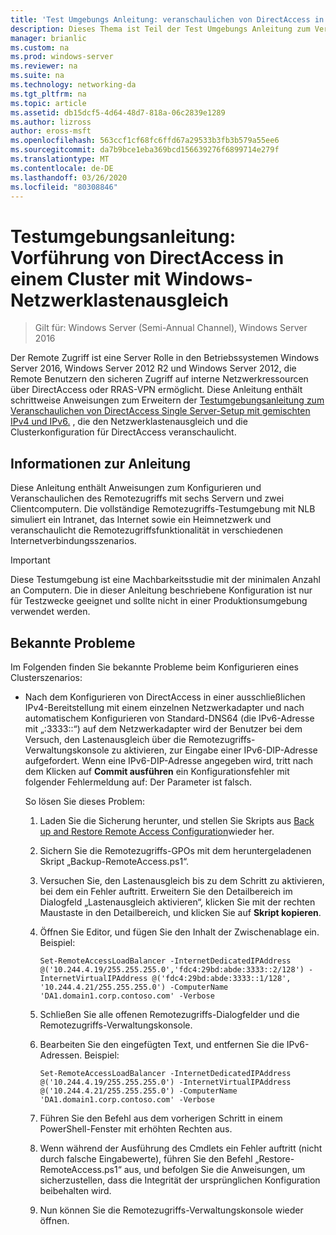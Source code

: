 ```yaml
---
title: 'Test Umgebungs Anleitung: veranschaulichen von DirectAccess in einem Cluster mit Windows NLB'
description: Dieses Thema ist Teil der Test Umgebungs Anleitung zum Veranschaulichen von DirectAccess in einem Cluster mit Windows NLB für Windows Server 2016.
manager: brianlic
ms.custom: na
ms.prod: windows-server
ms.reviewer: na
ms.suite: na
ms.technology: networking-da
ms.tgt_pltfrm: na
ms.topic: article
ms.assetid: db15dcf5-4d64-48d7-818a-06c2839e1289
ms.author: lizross
author: eross-msft
ms.openlocfilehash: 563ccf1cf68fc6ffd67a29533b3fb3b579a55ee6
ms.sourcegitcommit: da7b9bce1eba369bcd156639276f6899714e279f
ms.translationtype: MT
ms.contentlocale: de-DE
ms.lasthandoff: 03/26/2020
ms.locfileid: "80308846"
---
```

# <a name="test-lab-guide-demonstrate-directaccess-in-a-cluster-with-windows-nlb"></a>Testumgebungsanleitung: Vorführung von DirectAccess in einem Cluster mit Windows-Netzwerklastenausgleich

>Gilt für: Windows Server (Semi-Annual Channel), Windows Server 2016

Der Remote Zugriff ist eine Server Rolle in den Betriebssystemen Windows Server 2016, Windows Server 2012 R2 und Windows Server 2012, die Remote Benutzern den sicheren Zugriff auf interne Netzwerkressourcen über DirectAccess oder RRAS-VPN ermöglicht. Diese Anleitung enthält schrittweise Anweisungen zum Erweitern der [Testumgebungsanleitung zum Veranschaulichen von DirectAccess Single Server-Setup mit gemischten IPv4 und IPv6.](https://go.microsoft.com/fwlink/p/?LinkId=237004) , die den Netzwerklastenausgleich und die Clusterkonfiguration für DirectAccess veranschaulicht.  
  
## <a name="about-this-guide"></a>Informationen zur Anleitung  
Diese Anleitung enthält Anweisungen zum Konfigurieren und Veranschaulichen des Remotezugriffs mit sechs Servern und zwei Clientcomputern. Die vollständige Remotezugriffs-Testumgebung mit NLB  simuliert ein Intranet, das Internet sowie ein Heimnetzwerk und veranschaulicht die Remotezugriffsfunktionalität in verschiedenen Internetverbindungsszenarios.  
  
> [!IMPORTANT]  
> Diese Testumgebung ist eine Machbarkeitsstudie mit der minimalen Anzahl an Computern. Die in dieser Anleitung beschriebene Konfiguration ist nur für Testzwecke geeignet und sollte nicht in einer Produktionsumgebung verwendet werden.  
  
## <a name="known-issues"></a><a name="KnownIssues"></a>Bekannte Probleme  
Im Folgenden finden Sie bekannte Probleme beim Konfigurieren eines Clusterszenarios:  
  
-   Nach dem Konfigurieren von DirectAccess in einer ausschließlichen IPv4-Bereitstellung mit einem einzelnen Netzwerkadapter und nach automatischem Konfigurieren von Standard-DNS64 (die IPv6-Adresse mit „:3333::“) auf dem Netzwerkadapter wird der Benutzer bei dem Versuch, den Lastenausgleich über die Remotezugriffs-Verwaltungskonsole zu aktivieren, zur Eingabe einer IPv6-DIP-Adresse aufgefordert. Wenn eine IPv6-DIP-Adresse angegeben wird, tritt nach dem Klicken auf **Commit ausführen** ein Konfigurationsfehler mit folgender Fehlermeldung auf: Der Parameter ist falsch.  
  
    So lösen Sie dieses Problem:  
  
    1.  Laden Sie die Sicherung herunter, und stellen Sie Skripts aus [Back up and Restore Remote Access Configuration](https://gallery.technet.microsoft.com/Back-up-and-Restore-Remote-e157e6a6)wieder her.  
  
    2.  Sichern Sie die Remotezugriffs-GPOs mit dem heruntergeladenen Skript „Backup-RemoteAccess.ps1“.  
  
    3.  Versuchen Sie, den Lastenausgleich bis zu dem Schritt zu aktivieren, bei dem ein Fehler auftritt. Erweitern Sie den Detailbereich im Dialogfeld „Lastenausgleich aktivieren“, klicken Sie mit der rechten Maustaste in den Detailbereich, und klicken Sie auf **Skript kopieren**.  
  
    4.  Öffnen Sie Editor, und fügen Sie den Inhalt der Zwischenablage ein. Beispiel:  
  
        ```  
        Set-RemoteAccessLoadBalancer -InternetDedicatedIPAddress @('10.244.4.19/255.255.255.0','fdc4:29bd:abde:3333::2/128') -InternetVirtualIPAddress @('fdc4:29bd:abde:3333::1/128', '10.244.4.21/255.255.255.0') -ComputerName 'DA1.domain1.corp.contoso.com' -Verbose  
        ```  
  
    5.  Schließen Sie alle offenen Remotezugriffs-Dialogfelder und die Remotezugriffs-Verwaltungskonsole.  
  
    6.  Bearbeiten Sie den eingefügten Text, und entfernen Sie die IPv6-Adressen. Beispiel:  
  
        ```  
        Set-RemoteAccessLoadBalancer -InternetDedicatedIPAddress @('10.244.4.19/255.255.255.0') -InternetVirtualIPAddress @('10.244.4.21/255.255.255.0') -ComputerName 'DA1.domain1.corp.contoso.com' -Verbose  
        ```  
  
    7.  Führen Sie den Befehl aus dem vorherigen Schritt in einem PowerShell-Fenster mit erhöhten Rechten aus.  
  
    8.  Wenn während der Ausführung des Cmdlets ein Fehler auftritt (nicht durch falsche Eingabewerte), führen Sie den Befehl „Restore-RemoteAccess.ps1“ aus, und befolgen Sie die Anweisungen, um sicherzustellen, dass die Integrität der ursprünglichen Konfiguration beibehalten wird.  
  
    9. Nun können Sie die Remotezugriffs-Verwaltungskonsole wieder öffnen.  
  


